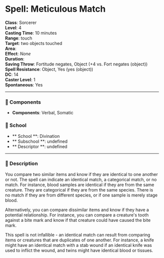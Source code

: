 
# Spell: Meticulous Match
**Class**: Sorcerer  
**Level**: 4  
**Casting Time**: 10 minutes  
**Range**: touch  
**Target**: two objects touched  
**Area**:   
**Effect**: _None_  
**Duration**:   
**Saving Throw**: Fortitude negates, Object (+4 vs. Fort negates (object))  
**Spell Resistance**: Object, Yes (yes (object))  
**DC**: 14  
**Caster Level**: 1  
**Spontaneous**: Yes

---

### 🔮 Components
- **Components**: Verbal, Somatic

### 🏫 School
- ** School **: Divination
- ** Subschool **: undefined
- ** Descriptor **: undefined
---

### 📜 Description
You compare two similar items and know if they are identical to one another or not. The spell can indicate an identical match, a categorical match, or no match. For instance, blood samples are identical if they are from the same creature. They are categorical if they are from the same species. There is no match if they are from different species, or if one sample is merely stage blood.

Alternatively, you can compare dissimilar items and know if they have a potential relationship. For instance, you can compare a creature's tooth against a bite mark and know if that creature could have caused the bite mark.

This spell is not infallible - an identical match can result from comparing items or creatures that are duplicates of one another. For instance, a knife might have an identical match with a stab wound if an identical knife was used to inflict the wound, and twins might have identical blood or tissues.
